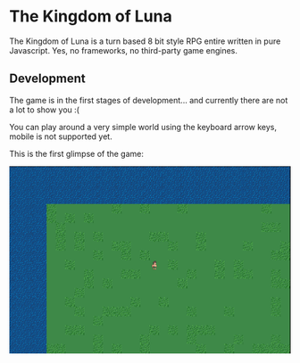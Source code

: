 # The Kingdom of Luna

The Kingdom of Luna is a turn based 8 bit style RPG entire written in pure Javascript. Yes, no frameworks, no third-party game engines.

## Development

The game is in the first stages of development... and currently there are not a lot to show you :(

You can play around a very simple world using the keyboard arrow keys, mobile is not supported yet.

This is the first glimpse of the game:

![game screenshot](resources/game-screen.gif)
